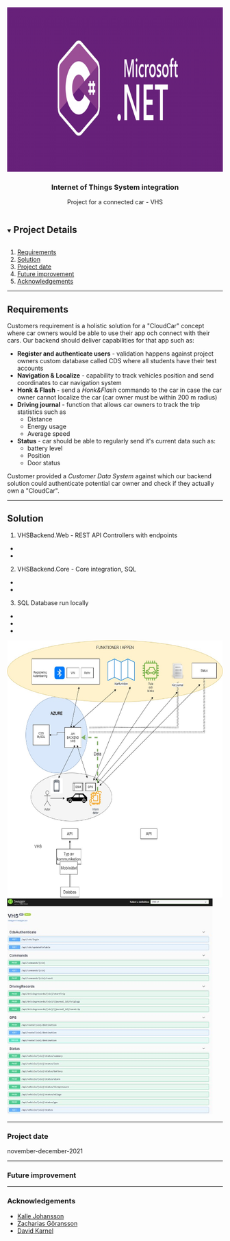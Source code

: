 <br />

<p align="center">
  <a href="img/">
    <img src="img/banner.png" alt="VHS" width="1024" height="384">
  </a>
  <h3 align="center">Internet of Things System integration</h3>
<p align="center">
    Project for a connected car - VHS
    <br />
  </p>
</p>
<details open="open">
  <summary><h2 style="display: inline-block">Project Details</h2></summary>
  <ol>
    <li><a href="#requirements">Requirements</a>
    <li><a href="#solution">Solution</a></li>
    <li><a href="#project-date">Project date</a></li> 
    <li><a href="#future-improvement">Future improvement</a></li>
    <li><a href="#acknowledgements">Acknowledgements</a></li>
  </ol>
</details>

---

## Requirements
Customers requirement is a holistic solution for a "CloudCar" concept where car owners would be able to use their app och connect with their cars. Our backend should deliver capabilities for that app such as:
* **Register and authenticate users** - validation happens against project owners custom database called CDS where all students have their test accounts
* **Navigation & Localize** - capability to track vehicles position and send coordinates to car navigation system
* **Honk & Flash** - send a *Honk&Flash* commando to the car in case the car owner cannot localize the car (car owner must be within 200 m radius)
* **Driving journal** - function that allows car owners to track the trip statistics such as
  * Distance
  * Energy usage
  * Average speed
* **Status** - car should be able to regularly send it's current data such as:
  * battery level
  * Position
  * Door status

Customer provided a *Customer Data System* against which our backend solution could authenticate potential car owner and check if they actually own a "CloudCar".

---

## Solution
1. VHSBackend.Web - REST API Controllers with endpoints
  *
  *
2. VHSBackend.Core - Core integration, SQL 
  *
  *
3. SQL Database run locally 
  * 
  * 
  *   
<a href="img/">
    <img src="img/diagram.jpg" alt="VHS" width="600" height="600">
  </a>

<a href="img/">
    <img src="img/vhs_swagger.jpg" alt="VHS" width="480" height="504">
  </a>

---


### Project date
november-december-2021

---

### Future improvement


---

### Acknowledgements
* [Kalle Johansson](https://github.com/MeltyMan)
* [Zacharias Göransson](https://github.com/ZacheZache)
* [David Karnel](https://github.com/Karnelius)

